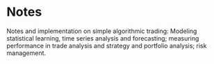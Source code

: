 # Notes

Notes and implementation on simple algorithmic trading: Modeling statistical learning, time series analysis and forecasting; measuring performance in trade analysis and strategy and portfolio analysis; risk management. 
